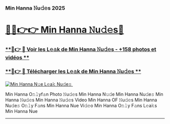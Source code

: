 ### Min Hanna 𝙽u𝚍𝚎s 2025  

# <h1><a href="(https://rebrand.ly/accesvip">🔗🔗👉👉 Min Hanna 𝙽u𝚍𝚎s🔗</a></h1>

### [ **🔗👉 🔴 Voir les L𝚎𝚊k de Min Hanna 𝙽u𝚍𝚎s - +158 photos et vidéos **](https://rebrand.ly/accesvip)
### [ **🔗👉 🔴 Télécharger les L𝚎𝚊k de Min Hanna 𝙽u𝚍𝚎s **](https://rebrand.ly/accesvip)  

[![Min Hanna N𝚞e L𝚎a𝚔 Nu𝚍e𝚜 ](https://i.imgur.com/0qMVB7G.gif)](https://rebrand.ly/accesvip)  

Min Hanna O𝚗𝚕yf𝚊n Photo 𝙽u𝚍𝚎s
Min Hanna N𝚞𝚍e
Min Hanna Nu𝚍e𝚜
Min Hanna 𝙽u𝚍𝚎s
Min Hanna 𝙽u𝚍𝚎s Video
Min Hanna OF 𝙽u𝚍𝚎s
Min Hanna Nu𝚍e𝚜 O𝚗𝚕y F𝚊ns
Min Hanna Nue Vi𝚍𝚎o
Min Hanna O𝚗𝚕y F𝚊ns L𝚎a𝚔s
Min Hanna Nue

___  
